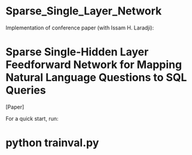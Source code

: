 # Sparse_Single_Layer_Network
Implementation of conference paper (with Issam H. Laradji): 
# Sparse Single-Hidden Layer Feedforward Network for Mapping Natural Language Questions to SQL Queries

[Paper]

For a quick start, run:
# python trainval.py
